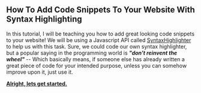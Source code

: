 <h2> How To Add Code Snippets To Your Website With Syntax Highlighting </h2>

In this tutorial, I will be teaching you how to add great looking code snippets to your website! We will be using a Javascript API called [SyntaxHighlighter](http://alexgorbatchev.com/SyntaxHighlighter) to help us with this task. Sure, we could code our own syntax highlighter, but a popular saying in the programming world is <b><i>"don't reinvent the wheel"</b></i> -- Which basically means, if someone else has already written a great piece of code for your intended purpose, unless you can somehow improve upon it, just use it.

<b><u>Alright, lets get started.</b></u>
 
 
